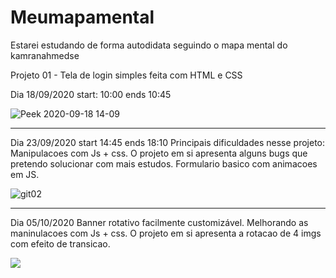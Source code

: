 # Meumapamental
Estarei estudando de forma autodidata seguindo o mapa mental do kamranahmedse


Projeto 01 - Tela de login simples feita com HTML e CSS

Dia 18/09/2020
start: 10:00  ends 10:45

![Peek 2020-09-18 14-09](https://user-images.githubusercontent.com/67908082/93625606-9eb23800-f9b8-11ea-82fc-fd98a6a4ea6c.gif)

--------------------------------------------------------------------------------------------------------------------------------------------------------------------

Dia 23/09/2020
start 14:45 ends 18:10
Principais dificuldades nesse projeto: Manipulacoes com Js + css.
O projeto em si apresenta alguns bugs que pretendo solucionar com mais estudos.
Formulario basico com animacoes em JS.

![git02](https://user-images.githubusercontent.com/67908082/94070863-4ec4de00-fdc9-11ea-98c4-136673ad640c.gif)

--------------------------------------------------------------------------------------------------------------------------------------------------------------------
Dia 05/10/2020
Banner rotativo facilmente customizável.
Melhorando as maninulacoes com Js + css.
O projeto em si apresenta a rotacao de 4 imgs com efeito de transicao.

![](trash:///BannerRotativo.gif)




